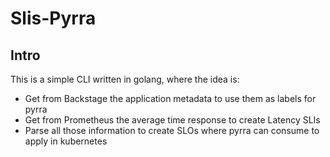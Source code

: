 # Slis-Pyrra

## Intro

This is a simple CLI written in golang, where the idea is: 

- Get from Backstage the application metadata to use them as labels for pyrra
- Get from Prometheus the average time response to create Latency SLIs
- Parse all those information to create SLOs where pyrra can consume to apply in kubernetes
